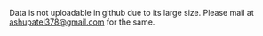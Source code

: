 Data is not uploadable in github due to its large size. Please mail at ashupatel378@gmail.com for the same.